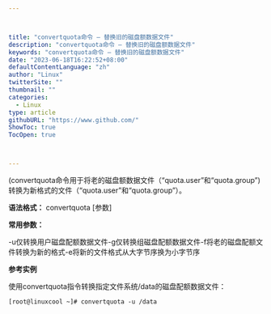 ```yaml
---



title: "convertquota命令 – 替换旧的磁盘额数据文件"
description: "convertquota命令 – 替换旧的磁盘额数据文件"
keywords: "convertquota命令 – 替换旧的磁盘额数据文件"
date: "2023-06-18T16:22:52+08:00"
defaultContentLanguage: "zh"
author: "Linux"
twitterSite: ""
thumbnail: ""
categories:
  - Linux
type: article
githubURL: "https://www.github.com/"
ShowToc: true
TocOpen: true



---
```


(convertquota命令用于将老的磁盘额数据文件（“quota.user”和“quota.group”) 转换为新格式的文件（“quota.user”和“quota.group”）。

**语法格式：** convertquota [参数]

**常用参数：**

-u仅转换用户磁盘配额数据文件-g仅转换组磁盘配额数据文件-f将老的磁盘配额文件转换为新的格式-e将新的文件格式从大字节序换为小字节序

**参考实例**

使用convertquota指令转换指定文件系统/data的磁盘配额数据文件：

```
[root@linuxcool ~]# convertquota -u /data
```